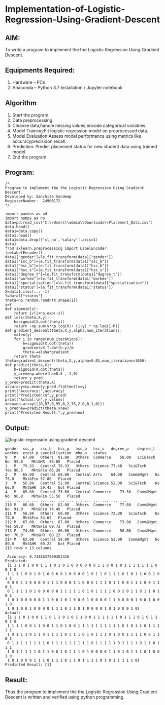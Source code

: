 # Implementation-of-Logistic-Regression-Using-Gradient-Descent

## AIM:
To write a program to implement the the Logistic Regression Using Gradient Descent.

## Equipments Required:
1. Hardware – PCs
2. Anaconda – Python 3.7 Installation / Jupyter notebook

## Algorithm
1. Start the program.
 2. Data preprocessing:
 3. Cleanse data,handle missing values,encode categorical variables.
 4. Model Training:Fit logistic regression model on preprocessed data.
 5. Model Evaluation:Assess model performance using metrics like accuracyprecisioon,recall.
 6. Prediction: Predict placement status for new student data using trained model.
 7. End the program

## Program:
```
/*
Program to implement the the Logistic Regression Using Gradient Descent.
Developed by: Sanchita Sandeep
RegisterNumber:  24900172
*/
```
```
import pandas as pd
import numpy as np
data=pd.read_csv("C:\\Users\\admin\\Downloads\\Placement_Data.csv")
data.head()
data1=data.copy()
data1.head()
data1=data.drop(['sl_no','salary'],axis=1)
data1
from sklearn.preprocessing import LabelEncoder
le=LabelEncoder()
data1["gender"]=le.fit_transform(data1["gender"])
data1["ssc_b"]=le.fit_transform(data1["ssc_b"])
data1["hsc_b"]=le.fit_transform(data1["hsc_b"])
data1["hsc_s"]=le.fit_transform(data1["hsc_s"])
data1["degree_t"]=le.fit_transform(data1["degree_t"])
data1["workex"]=le.fit_transform(data1["workex"])
data1["specialisation"]=le.fit_transform(data1["specialisation"])
data1["status"]=le.fit_transform(data1["status"])
X=data1.iloc[:,: -1]
Y=data1["status"]
theta=np.random.randn(X.shape[1])
y=Y
def sigmoid(z):
    return 1/(1+np.exp(-z))
def loss(theta,X,y):
    h=sigmoid(X.dot(theta)) 
    return -np.sum(y*np.log(h)+ (1-y) * np.log(1-h))
def gradient_descent(theta,X,y,alpha,num_iterations):
    m=len(y)
    for i in range(num_iterations):
        h=sigmoid(X.dot(theta))
        gradient=X.T.dot(h-y)/m
        theta-=alpha*gradient
    return theta
theta=gradient_descent(theta,X,y,alpha=0.01,num_iterations=1000)
def predict(theta,X):
    h=sigmoid(X.dot(theta))
    y_pred=np.where(h>=0.5 , 1,0)
    return y_pred
y_pred=predict(theta,X)
accuracy=np.mean(y_pred.flatten()==y)
print("Accuracy:",accuracy)
print("Predicted:\n",y_pred)
print("Actual:\n",y.values)
xnew=np.array([[0,87,0,95,0,2,78,2,0,0,1,0]])
y_prednew=predict(theta,xnew)
print("Predicted Result:",y_prednew)
```
## Output:
![logistic regression using gradient descent](sam.png)
~~~
gender	ssc_p	ssc_b	hsc_p	hsc_b	hsc_s	degree_p	degree_t	workex	etest_p	specialisation	mba_p	status
0	M	67.00	Others	91.00	Others	Commerce	58.00	Sci&Tech	No	55.0	Mkt&HR	58.80	Placed
1	M	79.33	Central	78.33	Others	Science	77.48	Sci&Tech	Yes	86.5	Mkt&Fin	66.28	Placed
2	M	65.00	Central	68.00	Central	Arts	64.00	Comm&Mgmt	No	75.0	Mkt&Fin	57.80	Placed
3	M	56.00	Central	52.00	Central	Science	52.00	Sci&Tech	No	66.0	Mkt&HR	59.43	Not Placed
4	M	85.80	Central	73.60	Central	Commerce	73.30	Comm&Mgmt	No	96.8	Mkt&Fin	55.50	Placed
...	...	...	...	...	...	...	...	...	...	...	...	...	...
210	M	80.60	Others	82.00	Others	Commerce	77.60	Comm&Mgmt	No	91.0	Mkt&Fin	74.49	Placed
211	M	58.00	Others	60.00	Others	Science	72.00	Sci&Tech	No	74.0	Mkt&Fin	53.62	Placed
212	M	67.00	Others	67.00	Others	Commerce	73.00	Comm&Mgmt	Yes	59.0	Mkt&Fin	69.72	Placed
213	F	74.00	Others	66.00	Others	Commerce	58.00	Comm&Mgmt	No	70.0	Mkt&HR	60.23	Placed
214	M	62.00	Central	58.00	Others	Science	53.00	Comm&Mgmt	No	89.0	Mkt&HR	60.22	Not Placed
215 rows × 13 columns

 Accuracy: 0.7348837209302326
Predicted:
 [1 1 1 0 1 0 0 1 1 1 0 1 0 1 0 0 0 0 0 0 1 1 0 0 1 0 1 1 1 1 1 1 1 0 0 1 0
 1 1 1 1 0 0 1 0 1 0 0 0 0 1 0 0 0 0 1 0 1 1 0 1 1 1 0 1 0 1 1 0 0 1 0 1 1
 0 0 0 1 1 0 0 0 0 1 1 1 0 0 0 1 1 0 0 0 1 1 1 0 1 1 0 0 1 1 1 0 0 1 1 0 1
 0 1 1 1 1 0 1 0 0 0 0 0 1 1 1 1 1 0 1 0 1 1 1 1 0 0 1 0 1 1 0 1 1 0 1 0 1
 1 0 1 0 0 0 0 0 1 1 0 0 1 0 1 0 0 0 1 0 0 0 0 1 1 0 0 0 0 1 0 0 1 0 0 1 0
 1 0 1 0 0 1 0 0 0 0 1 1 1 0 1 1 0 1 0 0 0 0 1 0 1 0 0 0 1 0]
Actual:
 [1 1 1 0 1 0 0 1 1 0 1 1 0 1 0 1 1 0 0 1 1 1 1 1 1 0 1 1 1 0 1 0 1 1 0 1 0
 1 1 1 1 0 0 1 1 0 0 1 1 0 1 0 0 1 1 1 1 1 1 1 1 1 1 0 1 0 1 1 0 1 1 1 1 1
 1 0 1 1 1 0 1 1 0 1 1 1 1 0 1 1 1 0 1 0 1 1 1 0 1 0 0 1 1 1 1 0 0 1 1 0 1
 0 1 1 1 1 1 1 1 1 0 1 1 1 1 1 1 1 1 1 0 1 1 1 1 1 0 1 1 1 1 0 1 1 0 1 1 1
 1 0 1 1 1 1 1 0 1 1 0 0 1 0 1 1 1 0 1 0 0 0 0 1 1 0 1 0 1 1 1 0 1 0 0 1 0
 1 0 1 0 0 0 1 1 1 0 1 1 1 0 1 1 0 1 1 1 1 0 1 0 1 1 1 1 1 0]
Predicted Result: [1]
~~~

## Result:
Thus the program to implement the the Logistic Regression Using Gradient Descent is written and verified using python programming.

